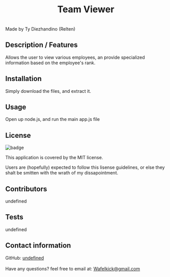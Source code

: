
  <h1 align="center">Team Viewer</h1>
  <br />
  Made by Ty Diezhandino (Relten)

  ## Description / Features
   Allows the user to view various employees, an provide specialized information based on the employee's rank.

  ## Installation
   Simply download the files, and extract it.
  
  ## Usage
   Open up node.js, and run the main app.js file
  
   ## License
  ![badge](https://img.shields.io/badge/license-MIT-red)
  <br />

  This application is covered by the MIT license. 
  
  Users are (hopefully) expected to follow this lisense guidelines, or else they shalt be smitten with the wrath of my dissapointment.

  ## Contributors
   undefined
  
  ## Tests
  undefined
  <br />
  
  ## Contact information
  GitHub: [undefined](https://github.com/undefined)
  <br />
  <br/>
  Have any questions? feel free to email at: Wafelkick@gmail.com
      